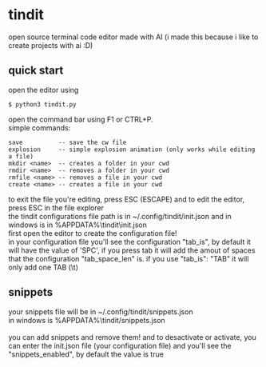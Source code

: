 # tindit
open source terminal code editor made with AI (i made this because i like to create projects with ai :D)

## quick start
open the editor using
```console
$ python3 tindit.py
```

open the command bar using F1 or CTRL+P.<br>
simple commands:
```command
save          -- save the cw file
explosion     -- simple explosion animation (only works while editing a file)
mkdir <name>  -- creates a folder in your cwd
rmdir <name>  -- removes a folder in your cwd
rmfile <name> -- removes a file in your cwd
create <name> -- creates a file in your cwd
```

to exit the file you're editing, press ESC (ESCAPE) and to edit the editor, press ESC in the file explorer<br>
the tindit configurations file path is in ~/.config/tindit/init.json and in windows is in %APPDATA%\tindit\init.json<br>
first open the editor to create the configuration file!<br>
in your configuration file you'll see the configuration "tab_is", by default it will have the value of 'SPC', if you press tab it will add the amout of spaces that the configuration "tab_space_len" is. if you use "tab_is": "TAB" it will only add one TAB (\t)

## snippets

your snippets file will be in ~/.config/tindit/snippets.json<br>
in windows is %APPDATA%\tindit/snippets.json<br>
<br>
you can add snippets and remove them! and to desactivate or activate, you can enter the init.json file (your configuration file) and you'll see the "snippets_enabled", by default the value is true
